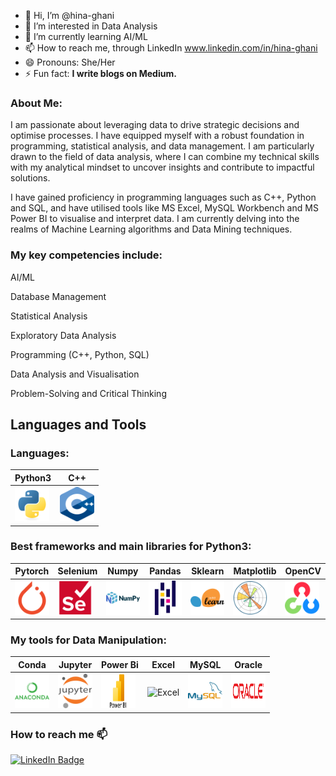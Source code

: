 - 👋 Hi, I’m @hina-ghani
- 👀 I’m interested in Data Analysis
- 🌱 I’m currently learning AI/ML 
- 📫 How to reach me, through LinkedIn www.linkedin.com/in/hina-ghani
- 😄 Pronouns: She/Her
- ⚡ Fun fact: **I write blogs on Medium.**
  
### About Me:    

I am passionate about leveraging data to drive strategic decisions and optimise processes. I have equipped myself with a robust foundation in programming, statistical analysis, and data management. I am particularly drawn to the field of data analysis, where I can combine my technical skills with my analytical mindset to uncover insights and contribute to impactful solutions.

I have gained proficiency in programming languages such as C++, Python and SQL, and have utilised tools like MS Excel, MySQL Workbench and MS Power BI to visualise and interpret data. I am currently delving into the realms of Machine Learning algorithms and Data Mining techniques.

### My key competencies include:

AI/ML

Database Management

Statistical Analysis

Exploratory Data Analysis

Programming (C++, Python, SQL)

Data Analysis and Visualisation

Problem-Solving and Critical Thinking



## Languages and Tools 
<div>

### Languages:
| Python3 | C++ | 
|----------|----------|
|  <img src="https://github.com/devicons/devicon/blob/master/icons/python/python-original.svg" title="Python3"  alt="Python3" width="55" height="55"/> |  <img src="https://github.com/hina-ghani/hina-ghani/blob/main/ISO_C%2B%2B_Logo.svg.png" title="C++"  alt="C++" width="55" height="55"/> |  

  

### Best frameworks and main libraries for Python3:

| Pytorch | Selenium | Numpy | Pandas | Sklearn | Matplotlib | OpenCV |
|----------|----------|----------|----------|----------|----------|----------|
|  <img src="https://github.com/devicons/devicon/blob/master/icons/pytorch/pytorch-original.svg" title="Pytorch"  alt="Pytorch" width="55" height="55"/>|  <img src="https://github.com/devicons/devicon/blob/master/icons/selenium/selenium-original.svg" title="Selenium"  alt="Selenium" width="55" height="55"/>|  <img src="https://github.com/devicons/devicon/blob/master/icons/numpy/numpy-original-wordmark.svg" title="Numpy" alt="Numpy" width="55" height="55"/>|  <img src="https://github.com/devicons/devicon/blob/master/icons/pandas/pandas-original.svg" title="Pandas" alt="Pandas" width="55" height="55"/>|  <img src="https://github.com/devicons/devicon/blob/master/icons/scikitlearn/scikitlearn-original.svg" title="sklearn" alt="sklearn" width="55" height="55"/>|  <img src="https://github.com/devicons/devicon/blob/master/icons/matplotlib/matplotlib-original.svg" title="mpl" alt="mpl" width="55" height="55"/>| <img src="https://github.com/devicons/devicon/blob/master/icons/opencv/opencv-original.svg" title="mpl" alt="mpl" width="55" height="55"/>|



### My tools for Data Manipulation:

| Conda | Jupyter | Power Bi | Excel | MySQL | Oracle |
|----------|----------|----------|----------|----------|----------|
|<img src="https://github.com/devicons/devicon/blob/master/icons/anaconda/anaconda-original-wordmark.svg" title="Anaconda" alt="Conda" width="55" height="55"/>|<img src="https://github.com/devicons/devicon/blob/master/icons/jupyter/jupyter-original-wordmark.svg" title="Jupiter" alt="Jupiter" width="55" height="55"/>|<img src="https://github.com/hina-ghani/hina-ghani/blob/main/Microsoft-Power-BI-Symbol.png" title="Power Bi" alt="Power Bi" width="55" height="55"/>|<img src="https://github.com/hina-ghani/hina-ghani/blob/main/Microsoft_Office_Excel_(2019%E2%80%93present).svg.png" title="Excel" alt="Excel" width="55" height="55"/>|<img src="https://github.com/devicons/devicon/blob/master/icons/mysql/mysql-original-wordmark.svg" title="MySQL" alt="MySQL" width="55" height="55"/>|<img src="https://github.com/hina-ghani/hina-ghani/blob/main/oracle-logo-01.png" title="Oracle" alt="Oracle" width="55" height="55"/>|


<!--

### It's not technology, but I use it. The section will be changed soon.:
  <img src="https://github.com/devicons/devicon/blob/master/icons/latex/latex-original.svg" title="Latex" alt="Latex" width="40" width="30" height="30"/>
  <img src="https://github.com/devicons/devicon/blob/master/icons/ssh/ssh-original.svg" title="ssh" alt="ssh" width="30" height="30"/>
  <img src="https://github.com/devicons/devicon/blob/master/icons/xml/xml-original.svg" title="xml" alt="xml" width="30" height="30"/>
  <img src="https://github.com/devicons/devicon/blob/master/icons/yaml/yaml-original.svg" title="yaml" alt="yaml" width="30" height="30"/>
  <img src="https://github.com/devicons/devicon/blob/master/icons/json/json-original.svg" title="json" alt="json" width="30" height="30"/>
  <img src="https://github.com/devicons/devicon/blob/master/icons/vscode/vscode-original-wordmark.svg" title="vsc" alt="vsc" width="30" height="30"/>
  <img src="https://github.com/devicons/devicon/blob/master/icons/pycharm/pycharm-original.svg" title="PC" alt="PC" width="30" height="30"/>
  <img src="https://github.com/devicons/devicon/blob/master/icons/clion/clion-original.svg" title="cl" alt="CL" width="30" height="30"/>
  <img src="https://github.com/devicons/devicon/blob/master/icons/datagrip/datagrip-original.svg" title="dg" alt="dg" width="30" height="30"/>  
  <img src="https://github.com/devicons/devicon/blob/master/icons/gitlab/gitlab-original-wordmark.svg" title="GitLab" alt="GitLab" width="30" height="30"/>
  <img src="https://github.com/devicons/devicon/blob/master/icons/confluence/confluence-original-wordmark.svg" title="Confluence" alt="Confluence" width="30" height="30"/>
  <img src="https://github.com/devicons/devicon/blob/master/icons/jira/jira-original-wordmark.svg" title="Jira" alt="Jira" width="30" height="30"/>
--> 




### How to reach me :mailbox:
[![LinkedIn Badge](https://img.shields.io/badge/LinkedIn-0077B5?style=for-the-badge&logo=linkedin&logoColor=white)](https://www.linkedin.com/in/hina-ghani/)




